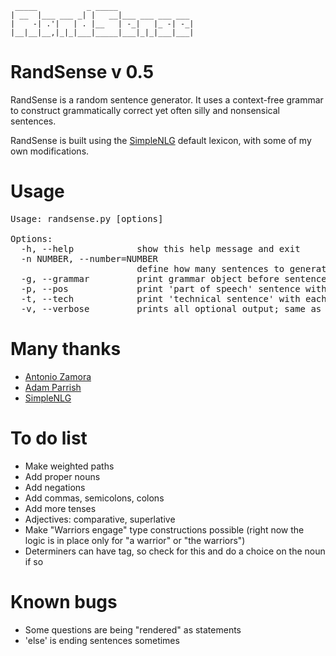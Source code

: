      _____           _ _____
    | __  |___ ___ _| |   __|___ ___ ___ ___
    |    -| .'|   | . |__   | -_|   |_ -| -_|
    |__|__|__,|_|_|___|_____|___|_|_|___|___|


RandSense v 0.5
===================

RandSense is a random sentence generator. It uses a context-free grammar to construct grammatically correct yet often silly and nonsensical sentences.

RandSense is built using the [SimpleNLG](http://code.google.com/p/simplenlg/) default lexicon, with some of my own modifications.

Usage
===================

<pre>
Usage: randsense.py [options]

Options:
  -h, --help            show this help message and exit
  -n NUMBER, --number=NUMBER
                        define how many sentences to generate
  -g, --grammar         print grammar object before sentences
  -p, --pos             print 'part of speech' sentence with each sentence
  -t, --tech            print 'technical sentence' with each sentence
  -v, --verbose         prints all optional output; same as -gpt
</pre>

Many thanks
===================

- [Antonio Zamora](http://www.scientificpsychic.com/az.html)
- [Adam Parrish](http://www.decontextualize.com/teaching/dwwp/topics-ii-recursion-and-context-free-grammars/)
- [SimpleNLG](http://code.google.com/p/simplenlg/)

To do list
===================

- Make weighted paths
- Add proper nouns
- Add negations
- Add commas, semicolons, colons
- Add more tenses
- Adjectives: comparative, superlative
- Make "Warriors engage" type constructions possible (right now the logic is in place only for "a warrior" or "the warriors")
- Determiners can have <singularorplural/> tag, so check for this and do a choice on the noun if so

Known bugs
===================

- Some questions are being "rendered" as statements
- 'else' is ending sentences sometimes
